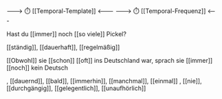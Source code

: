 ---> ⏱️ [[Temporal-Template]] <---
---> ⏱️ [[Temporal-Frequenz]] <---

Hast du [[immer]] noch [[so viele]] Pickel?  

[[ständig]], [[dauerhaft]], [[regelmäßig]]

[[Obwohl]] sie [[schon]] [[oft]] ins Deutschland war, sprach sie [[immer]] [[noch]] kein Deutsch

, [[dauernd]], [[bald]], [[immerhin]], [[manchmal]], [[einmal]]
, [[nie]], [[durchgängig]], [[gelegentlich]], [[unaufhörlich]]